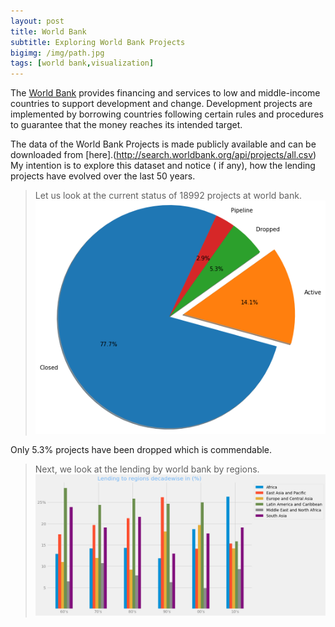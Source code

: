 ```yaml
---
layout: post
title: World Bank
subtitle: Exploring World Bank Projects
bigimg: /img/path.jpg
tags: [world bank,visualization]
---
```


The [World Bank](https://www.worldbank.org/) provides financing and services to low and middle-income countries to support development and change. Development projects are implemented by borrowing countries following certain rules and procedures to guarantee that the money reaches its intended target.

The data of the World Bank Projects is made publicly available and can be downloaded from [here].(http://search.worldbank.org/api/projects/all.csv)  My intention is to explore this dataset and notice ( if any), how the lending projects have evolved over the last 50 years.

>Let us look at the current status of 18992 projects at world bank.
![Project status](/img/project_status.png)

Only 5.3% projects have been dropped which is commendable.

>Next, we look at the lending by world bank by regions.
![Regionwise Lending](/img/lending_regions.png)
